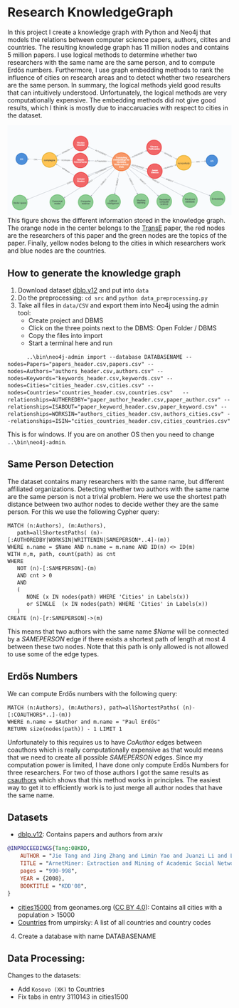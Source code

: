 # Research KnowledgeGraph
In this project I create a knowledge graph with Python and Neo4j that models the relations between computer science papers, authors, citites and countries. The resulting knowledge graph has 11 million nodes and contains 5 million papers. I use logical methods to determine whether two researchers with the same name are the same person, and to compute Erdős numbers. Furthermore, I use graph embedding methods to rank the influence of cities on research areas and to detect whether two researchers are the same person. In summary, the logical methods yield good results that can intuitively understood. Unfortunately, the logical methods are very computationally expensive. The embedding methods did not give good results, which I think is mostly due to inaccaruacies with respect to cities in the dataset.

![TransE_graph](https://github.com/ocatias/Research_KnowledgeGraph/blob/main/imgs/TransE_graph.png)
This figure shows the different information stored in the knowledge graph. The orange node in the center belongs to the [TransE](https://papers.nips.cc/paper/2013/file/1cecc7a77928ca8133fa24680a88d2f9-Paper.pdf) paper, the red nodes are the researchers of this paper and the green nodes are the topics of the paper. Finally, yellow nodes belong to the cities in which researchers work and blue nodes are the countries.

## How to generate the knowledge graph

1. Download dataset [dblp.v12](https://www.aminer.org/citation) and put into `data`
2. Do the preprocessing:  `cd src` and `python data_preprocessing.py`
3. Take all files in `data/CSV` and export them into Neo4j using the admin tool:
    - Create project and DBMS
    - Click on the three points next to the DBMS: Open Folder / DBMS
    - Copy the files into import
    - Start a terminal here and run
```
      ..\bin\neo4j-admin import --database DATABASENAME --nodes=Papers="papers_header.csv,papers.csv" --nodes=Authors="authors_header.csv,authors.csv" --nodes=Keywords="keywords_header.csv,keywords.csv" --nodes=Cities="cities_header.csv,cities.csv" --nodes=Countries="countries_header.csv,countries.csv"   --relationships=AUTHEREDBY="paper_author_header.csv,paper_author.csv" --relationships=ISABOUT="paper_keyword_header.csv,paper_keyword.csv" --relationships=WORKSIN="authors_cities_header.csv,authors_cities.csv" --relationships=ISIN="cities_countries_header.csv,cities_countries.csv"
```

  This is for windows. If you are on another OS then you need to change `..\bin\neo4j-admin`.

## Same Person Detection
The dataset contains many researchers with the same name, but different affiliated organizations. Detecting whether two authors with the same name are the same person is not a trivial problem. Here we use the shortest path distance between two author nodes to decide wether they are the same person. For this we use the following Cypher query:
```
MATCH (n:Authors), (m:Authors),
   path=allShortestPaths( (n)-[:AUTHOREDBY|WORKSIN|WRITTENIN|SAMEPERSON*..4]-(m))
WHERE n.name = $Name AND n.name = m.name AND ID(n) <> ID(m)
WITH n,m, path, count(path) as cnt
WHERE 
   NOT (n)-[:SAMEPERSON]-(m) 
   AND cnt > 0
   AND 
   (
      NONE (x IN nodes(path) WHERE 'Cities' in Labels(x)) 
      or SINGLE  (x IN nodes(path) WHERE 'Cities' in Labels(x))
   )
CREATE (n)-[r:SAMEPERSON]->(m)
```
This means that two authors with the same name *$Name* will be connected by a *SAMEPERSON* edge if there exists a shortest path of length at most 4 between these two nodes. Note that this path is only allowed is not allowed to use some of the edge types. 

## Erdős Numbers
We can compute Erdős numbers with the following query:
```
MATCH (n:Authors), (m:Authors), path=allShortestPaths( (n)-[:COAUTHORS*..]-(m))
WHERE n.name = $Author and m.name = "Paul Erdös"
RETURN size(nodes(path)) - 1 LIMIT 1
```
Unfortunately to this requires us to have *CoAuthor* edges between coauthors which is really computationally expensive as that would means that we need to create all possible *SAMEPERSON* edges. Since my computation power is limited, I have done only compute Erdős Numbers for three researchers. For two of those authors I got the same results as [csauthors](csauthors.net) which shows that this method works in principles. The easiest way to get it to efficiently work is to just merge all author nodes that have the same name.

## Datasets
- [dblp.v12](https://www.aminer.org/citation): Contains papers and authors from arxiv
```bibtex
@INPROCEEDINGS{Tang:08KDD,
    AUTHOR = "Jie Tang and Jing Zhang and Limin Yao and Juanzi Li and Li Zhang and Zhong Su",
    TITLE = "ArnetMiner: Extraction and Mining of Academic Social Networks",
    pages = "990-998",
    YEAR = {2008},
    BOOKTITLE = "KDD'08",
}
```
- [cities15000](http://download.geonames.org/export/dump/) from geonames.org ([CC BY 4.0](https://creativecommons.org/licenses/by/4.0/)): Contains all cities with a population > 15000
- [Countries](https://github.com/umpirsky/country-list/blob/master/data/en/country.txt) from umpirsky: A list of all countries and country codes




4. Create a database with name DATABASENAME

## Data Processing:
Changes to the datasets:
- Add `Kosovo (XK)` to Countries
- Fix tabs in entry 3110143 in cities1500

